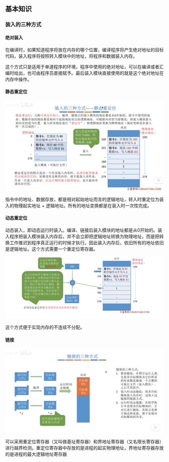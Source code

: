 ## 基本知识
### 装入的三种方式 

#### 绝对装入
在编译时，如果知道程序将放在内存的哪个位置，编译程序将产生绝对地址的目标代码，装入程序将按照转入模块中的地址，将程序和数据装入内存。

这个方式只是适用于单道程序的环境，程序中使用的绝对地址，可以在编译或者汇编时给出，也可由程序员直接赋予。最后装入模块直接使用的就是这个绝对地址在内存中操作。

#### 静态重定位 

![静态重定位](./img/内存管理_基础知识_静态装入.png) 

指令中的地址、数据存放，都是相对起始地址而言的逻辑地址，转入时重定位为装入的物理起实地址 + 逻辑地址。所有的地址变换都是在装入时一次性完成。

#### 动态重定位
动态装入，即动态运行时装入。编译、链接后装入模块的地址都是从0开始的。装入程序把装入模块装入内存后，并不会立即把逻辑地址转换为物理地址，而是把转换工作推迟到程序真正运行的时候才执行。因此装入内存后，依旧所有的地址依旧是逻辑地址。这个方式需要一个重定位寄存器。 

![动态装入](./img/内存管理_基础知识_动态装入.png) 

这个方式便于实现内存的不连续不分配。

#### 链接
![链接](./img/内存管理_基础知识_链接三种方式.png) 

可以采用重定位寄存器（又叫做基址寄存器）和界地址寄存器（又名限长寄存器）进行越界检测。重定位寄存器中存放的是进程的起实物理地址，界地址寄存器存放的是进程的最大逻辑地址寄存器